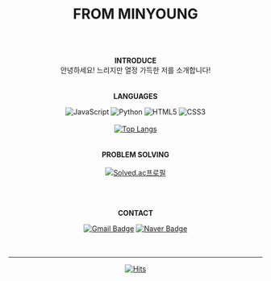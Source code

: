 

<div align=center>
  <h1> FROM MINYOUNG </h1>
<br>
<br>

__INTRODUCE__
<br> 안녕하세요! 느리지만 열정 가득한 저를 소개합니다!
<br>
<br>
<br>
__LANGUAGES__
<br>

![JavaScript](https://img.shields.io/badge/javascript-F7DF1E.svg?&style=for-the-badge&logo=javascript&logoColor=white)
![Python](https://img.shields.io/badge/python-3670A0?style=for-the-badge&logo=python&logoColor=ffdd54) 
![HTML5](https://img.shields.io/badge/html5-%23E34F26.svg?style=for-the-badge&logo=html5&logoColor=white) 
![CSS3](https://img.shields.io/badge/css3-%231572B6.svg?style=for-the-badge&logo=css3&logoColor=white)<br><br>
[![Top Langs](https://github-readme-stats.vercel.app/api/top-langs/?username=minyuet&layout=compact)](https://github.com/깃minyuet/github-readme-stats) 
<br>
<br>
<br>
__PROBLEM SOLVING__ 
<br>
<br>
[![Solved.ac프로필](http://mazassumnida.wtf/api/v2/generate_badge?boj=minyuet)](https://solved.ac/minyuet)
  
<br>
<br>
  
__CONTACT__
<br>
  

[![Gmail Badge](https://img.shields.io/badge/Gmail-d14836?style=for-the-badge&logo=Gmail&logoColor=white&link=mailto:918liter@gmail.com)](mailto:918liter@gmail.com)
[![Naver Badge](https://img.shields.io/badge/Naver-03C75A?style=for-the-badge&logo=Naver&logoColor=white&link=mailto:918gram@naver.com)](mailto:918gram@naver.com)
<br><br><br>
<hr>

</div>


<!--

노션 : [![Notion](https://img.shields.io/badge/Notion-%23000000.svg?style=for-the-badge&logo=notion&logoColor=white&link=https://soo-vely-dev.tistory.com/)](https://soo-vely-dev.tistory.com/)

**minyuet/minyuet** is a ✨ _special_ ✨ repository because its `README.md` (this file) appears on your GitHub profile.

Here are some ideas to get you started:

- 🔭 I’m currently working on ...
- 🌱 I’m currently learning ...
- 👯 I’m looking to collaborate on ...
- 🤔 I’m looking for help with ...
- 💬 Ask me about ...
- 📫 How to reach me: ...
- 😄 Pronouns: ...
- ⚡ Fun fact: ...
-->


<div align=center>


[![Hits](https://hits.seeyoufarm.com/api/count/incr/badge.svg?url=https%3A%2F%2Fgithub.com%2Fminyuet&count_bg=%23C695FF&title_bg=%23555555&icon=&icon_color=%23E7E7E7&title=HI!&edge_flat=false)](https://hits.seeyoufarm.com)

</div>

